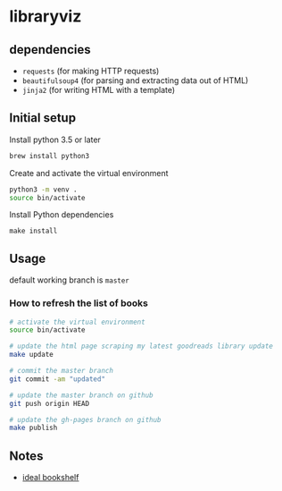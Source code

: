# libraryviz


## dependencies

- `requests` (for making HTTP requests)
- `beautifulsoup4` (for parsing and extracting data out of HTML)
- `jinja2` (for writing HTML with a template)

## Initial setup 

Install python 3.5 or later

```sh
brew install python3
```

Create and activate the virtual environment

```sh
python3 -m venv .
source bin/activate
```

Install Python dependencies

```
make install
```

## Usage

default working branch is `master`


### How to refresh the list of books

```sh
# activate the virtual environment
source bin/activate

# update the html page scraping my latest goodreads library update
make update

# commit the master branch
git commit -am "updated"

# update the master branch on github
git push origin HEAD

# update the gh-pages branch on github
make publish
```

## Notes

* [ideal bookshelf](https://www.idealbookshelf.com/)
